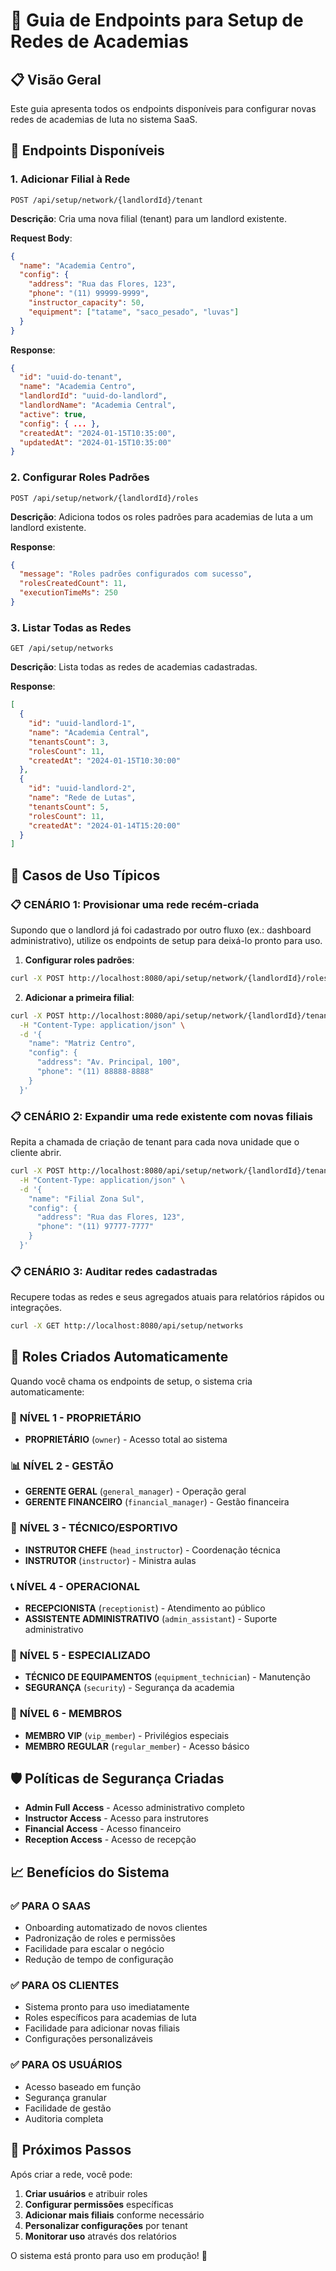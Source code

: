# 🚀 Guia de Endpoints para Setup de Redes de Academias

## 📋 Visão Geral

Este guia apresenta todos os endpoints disponíveis para configurar novas redes de academias de luta no sistema SaaS.

## 🎯 Endpoints Disponíveis

### 1. **Adicionar Filial à Rede**
```http
POST /api/setup/network/{landlordId}/tenant
```

**Descrição**: Cria uma nova filial (tenant) para um landlord existente.

**Request Body**:
```json
{
  "name": "Academia Centro",
  "config": {
    "address": "Rua das Flores, 123",
    "phone": "(11) 99999-9999",
    "instructor_capacity": 50,
    "equipment": ["tatame", "saco_pesado", "luvas"]
  }
}
```

**Response**:
```json
{
  "id": "uuid-do-tenant",
  "name": "Academia Centro",
  "landlordId": "uuid-do-landlord",
  "landlordName": "Academia Central",
  "active": true,
  "config": { ... },
  "createdAt": "2024-01-15T10:35:00",
  "updatedAt": "2024-01-15T10:35:00"
}
```

### 2. **Configurar Roles Padrões**
```http
POST /api/setup/network/{landlordId}/roles
```

**Descrição**: Adiciona todos os roles padrões para academias de luta a um landlord existente.

**Response**:
```json
{
  "message": "Roles padrões configurados com sucesso",
  "rolesCreatedCount": 11,
  "executionTimeMs": 250
}
```

### 3. **Listar Todas as Redes**
```http
GET /api/setup/networks
```

**Descrição**: Lista todas as redes de academias cadastradas.

**Response**:
```json
[
  {
    "id": "uuid-landlord-1",
    "name": "Academia Central",
    "tenantsCount": 3,
    "rolesCount": 11,
    "createdAt": "2024-01-15T10:30:00"
  },
  {
    "id": "uuid-landlord-2", 
    "name": "Rede de Lutas",
    "tenantsCount": 5,
    "rolesCount": 11,
    "createdAt": "2024-01-14T15:20:00"
  }
]
```

## 🎯 Casos de Uso Típicos

### 📋 **CENÁRIO 1: Provisionar uma rede recém-criada**

Supondo que o landlord já foi cadastrado por outro fluxo (ex.: dashboard administrativo), utilize os endpoints de setup para deixá-lo pronto para uso.

1. **Configurar roles padrões**:
```bash
curl -X POST http://localhost:8080/api/setup/network/{landlordId}/roles
```

2. **Adicionar a primeira filial**:
```bash
curl -X POST http://localhost:8080/api/setup/network/{landlordId}/tenant \
  -H "Content-Type: application/json" \
  -d '{
    "name": "Matriz Centro",
    "config": {
      "address": "Av. Principal, 100",
      "phone": "(11) 88888-8888"
    }
  }'
```

### 📋 **CENÁRIO 2: Expandir uma rede existente com novas filiais**

Repita a chamada de criação de tenant para cada nova unidade que o cliente abrir.

```bash
curl -X POST http://localhost:8080/api/setup/network/{landlordId}/tenant \
  -H "Content-Type: application/json" \
  -d '{
    "name": "Filial Zona Sul",
    "config": {
      "address": "Rua das Flores, 123",
      "phone": "(11) 97777-7777"
    }
  }'
```

### 📋 **CENÁRIO 3: Auditar redes cadastradas**

Recupere todas as redes e seus agregados atuais para relatórios rápidos ou integrações.

```bash
curl -X GET http://localhost:8080/api/setup/networks
```

## 🔐 Roles Criados Automaticamente

Quando você chama os endpoints de setup, o sistema cria automaticamente:

### 👑 **NÍVEL 1 - PROPRIETÁRIO**
- **PROPRIETÁRIO** (`owner`) - Acesso total ao sistema

### 📊 **NÍVEL 2 - GESTÃO**
- **GERENTE GERAL** (`general_manager`) - Operação geral
- **GERENTE FINANCEIRO** (`financial_manager`) - Gestão financeira

### 🥋 **NÍVEL 3 - TÉCNICO/ESPORTIVO**
- **INSTRUTOR CHEFE** (`head_instructor`) - Coordenação técnica
- **INSTRUTOR** (`instructor`) - Ministra aulas

### 📞 **NÍVEL 4 - OPERACIONAL**
- **RECEPCIONISTA** (`receptionist`) - Atendimento ao público
- **ASSISTENTE ADMINISTRATIVO** (`admin_assistant`) - Suporte administrativo

### 🔧 **NÍVEL 5 - ESPECIALIZADO**
- **TÉCNICO DE EQUIPAMENTOS** (`equipment_technician`) - Manutenção
- **SEGURANÇA** (`security`) - Segurança da academia

### 👤 **NÍVEL 6 - MEMBROS**
- **MEMBRO VIP** (`vip_member`) - Privilégios especiais
- **MEMBRO REGULAR** (`regular_member`) - Acesso básico

## 🛡️ Políticas de Segurança Criadas

- **Admin Full Access** - Acesso administrativo completo
- **Instructor Access** - Acesso para instrutores
- **Financial Access** - Acesso financeiro
- **Reception Access** - Acesso de recepção

## 📈 Benefícios do Sistema

### ✅ **PARA O SAAS**
- Onboarding automatizado de novos clientes
- Padronização de roles e permissões
- Facilidade para escalar o negócio
- Redução de tempo de configuração

### ✅ **PARA OS CLIENTES**
- Sistema pronto para uso imediatamente
- Roles específicos para academias de luta
- Facilidade para adicionar novas filiais
- Configurações personalizáveis

### ✅ **PARA OS USUÁRIOS**
- Acesso baseado em função
- Segurança granular
- Facilidade de gestão
- Auditoria completa

## 🚀 Próximos Passos

Após criar a rede, você pode:

1. **Criar usuários** e atribuir roles
2. **Configurar permissões** específicas
3. **Adicionar mais filiais** conforme necessário
4. **Personalizar configurações** por tenant
5. **Monitorar uso** através dos relatórios

O sistema está pronto para uso em produção! 🎯
